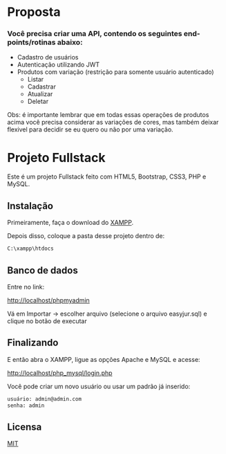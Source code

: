 # Proposta
### Você precisa criar uma API, contendo os seguintes end-points/rotinas abaixo:

- Cadastro de usuários  
- Autenticação utilizando JWT  
- Produtos com variação (restrição para somente usuário autenticado)  
  - Listar  
  - Cadastrar  
  - Atualizar  
  - Deletar  

Obs: é importante lembrar que em todas essas operações de produtos acima você precisa considerar as variações de cores, mas também deixar flexivel para decidir se eu quero ou não por uma variação.

# Projeto Fullstack

Este é um projeto Fullstack feito com HTML5, Bootstrap, CSS3, PHP e MySQL.

## Instalação

Primeiramente, faça o download do [XAMPP](https://www.apachefriends.org/pt_br/download.html).

Depois disso, coloque a pasta desse projeto dentro de:

```bash
C:\xampp\htdocs
```

## Banco de dados

Entre no link:

[http://localhost/phpmyadmin](http://localhost/phpmyadmin)

Vá em Importar -> escolher arquivo (selecione o arquivo easyjur.sql) e clique no botão de executar

## Finalizando

E então abra o XAMPP, ligue as opções Apache e MySQL e acesse:

[http://localhost/php_mysql/login.php](http://localhost/php_mysql/login.php)

Você pode criar um novo usuário ou usar um padrão já inserido:

```bash
usuário: admin@admin.com
senha: admin
```

## Licensa
[MIT](https://choosealicense.com/licenses/mit/)
